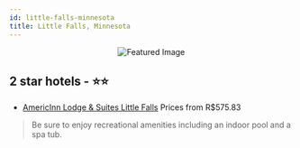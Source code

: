 ```yaml
---
id: little-falls-minnesota
title: Little Falls, Minnesota
---
```


<center><img src="https://i.travelapi.com/hotels/17000000/16730000/16724500/16724459/4a22e970_z.jpg" alt="Featured Image" /></center>


##  2 star hotels - ⭐️⭐️

-    [AmericInn Lodge & Suites Little Falls](https://us.hurb.com/br/hotels/little-falls/americinn-lodge-suites-little-falls-JNP-JP457572?cmp=18055) Prices from R$575.83
   > Be sure to enjoy recreational amenities including an indoor pool and a spa tub.
